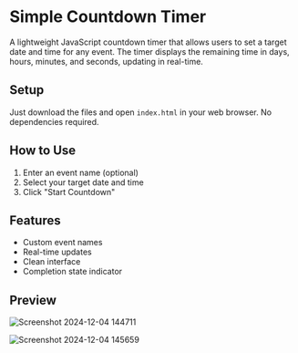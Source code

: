 # Simple Countdown Timer

A lightweight JavaScript countdown timer that allows users to set a target date and time for any event. The timer displays the remaining time in days, hours, minutes, and seconds, updating in real-time.

## Setup

Just download the files and open `index.html` in your web browser. No dependencies required.

## How to Use

1. Enter an event name (optional)
2. Select your target date and time
3. Click "Start Countdown"

## Features

- Custom event names
- Real-time updates
- Clean interface
- Completion state indicator

## Preview
![Screenshot 2024-12-04 144711](https://github.com/user-attachments/assets/2570add0-eda8-4c9a-bf6e-9ec189dd58aa)

![Screenshot 2024-12-04 145659](https://github.com/user-attachments/assets/a479ea60-c310-4cfd-8218-4012aae63fb1)



